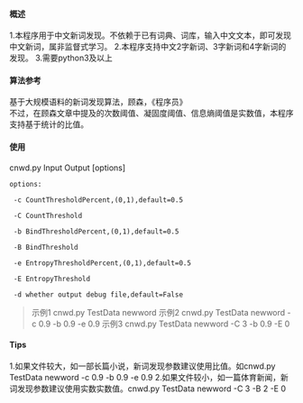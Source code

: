 #### 概述

1.本程序用于中文新词发现。不依赖于已有词典、词库，输入中文文本，即可发现中文新词，属非监督式学习。
2.本程序支持中文2字新词、3字新词和4字新词的发现。
3.需要python3及以上

#### 算法参考

基于大规模语料的新词发现算法，顾森，《程序员》 <br>
不过，在顾森文章中提及的次数阈值、凝固度阈值、信息熵阈值是实数值，本程序支持基于统计的比值。 <br>

#### 使用

cnwd.py Input Output [options]

	options:
	 
	 -c CountThresholdPercent,(0,1),default=0.5
	 
	 -C CountThreshold
	 
	 -b BindThresholdPercent,(0,1),default=0.5
	 
	 -B BindThreshold
	 
	 -e EntropyThresholdPercent,(0,1),default=0.5
	 
	 -E EntropyThreshold
	 
	 -d whether output debug file,default=False
	 
>示例1  cnwd.py  TestData  newword
>示例2  cnwd.py  TestData  newword  -c 0.9  -b 0.9  -e 0.9
>示例3  cnwd.py  TestData  newword  -C 3  -b 0.9  -E 0
	 
#### Tips
1.如果文件较大，如一部长篇小说，新词发现参数建议使用比值。如cnwd.py  TestData  newword  -c 0.9  -b 0.9  -e 0.9
2.如果文件较小，如一篇体育新闻，新词发现参数建议使用实数实数值。cnwd.py  TestData  newword  -C 3  -B 2  -E 0

	 